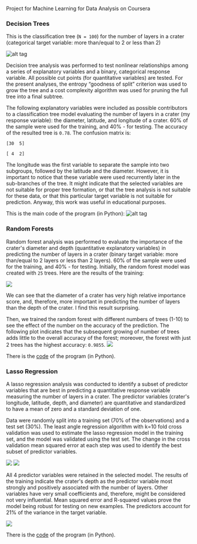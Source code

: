 Project for Machine Learning for Data Analysis on Coursera

### Decision Trees

This is the classification tree (`N = 100`) for the number of layers in a crater (categorical target variable: more than/equal to 2 or less than 2)

![alt tag](https://github.com/ekolik/-Python-Distribution_of_craters_on_Mars/blob/master/machine_learning/dt.png)

Decision tree analysis was performed to test nonlinear relationships among a series of explanatory variables and a binary, categorical response variable. All possible cut points (for quantitative variables) are tested. For the present analyses, the entropy “goodness of split” criterion was used to grow the tree and a cost complexity algorithm was used for pruning the full tree into a final subtree.

The following explanatory variables were included as possible contributors to a classification tree model evaluating the number of layers in a crater (my response variable): the diameter, latitude, and longitude of a crater. 60% of the sample were used for the training, and 40% - for testing. The accuracy of the resulted tree is `0.78`. The confusion matrix is:
 
 `[30  5]`

 `[ 4  2]`

The longitude was the first variable to separate the sample into two subgroups, followed by the latitude and the diameter. However, it is important to notice that these variable were used recurrently later in the sub-branches of the tree. It might indicate that the selected variables are not suitable for proper tree formation, or that the tree analysis is not suitable for these data, or that this particular target variable is not suitable for prediction. Anyway, this work was useful in educational purposes.
 
This is the main code of the program (in Python):
![alt tag](https://github.com/ekolik/-Python-Distribution_of_craters_on_Mars/blob/master/machine_learning/Screenshot_of_code.png)

### Random Forests

Random forest analysis was performed to evaluate the importance of the crater's diameter and depth (quantitative explanatory variables) in predicting the number of layers in a crater (binary target variable: more than/equal to 2 layers or less than 2 layers). 60% of the sample were used for the training, and 40% - for testing. Initially, the random forest model was created with `25` trees. Here are the results of the training:

![](https://github.com/ekolik/-Python-Distribution_of_craters_on_Mars/blob/master/machine_learning/output_week2.png)

We can see that the diameter of a crater has very high relative importance score, and, therefore, more important in predicting the number of layers than the depth of the crater. I find this result surprising.

Then, we trained the random forest with different numbers of trees (1-10) to see the effect of the number on the accuracy of the prediction. The following plot indicates that the subsequent growing of number of trees adds little to the overall accuracy of the forest; moreover, the forest with just 2 trees has the highest accuracy: `0.9855`.
![](https://github.com/ekolik/-Python-Distribution_of_craters_on_Mars/blob/master/machine_learning/n_trees_vs_accuracy.png)

There is the [code](https://github.com/ekolik/-Python-Distribution_of_craters_on_Mars/blob/master/machine_learning/machine_learning.py) of the program (in Python).

### Lasso Regression

A lasso regression analysis was conducted to identify a subset of predictor variables that are best in predicting a quantitative response variable measuring the number of layers in a crater. The predictor variables (crater's longitude, latitude, depth, and diameter) are quantitative and standardized to have a mean of zero and a standard deviation of one.

Data were randomly split into a training set (70% of the observations) and a test set (30%). The least angle regression algorithm with k=10 fold cross validation was used to estimate the lasso regression model in the training set, and the model was validated using the test set. The change in the cross validation mean squared error at each step was used to identify the best subset of predictor variables.

![](https://github.com/ekolik/-Python-Distribution_of_craters_on_Mars/blob/master/machine_learning/Lasso_mse.png)
![](https://raw.githubusercontent.com/ekolik/-Python-Distribution_of_craters_on_Mars/master/machine_learning/Lasso_coefs.png)

All 4 predictor variables were retained in the selected model. The results of the training indicate the crater's depth as the predictor variable most strongly and positively associated with the number of layers. Other variables have very small coefficients and, therefore, might be considered not very influential. Mean squared error and R-squared values prove the model being robust for testing on new examples. The predictors account for 21% of the variance in the target variable.

![](https://github.com/ekolik/-Python-Distribution_of_craters_on_Mars/blob/master/machine_learning/output_week3.png)

There is the [code](https://github.com/ekolik/-Python-Distribution_of_craters_on_Mars/blob/master/machine_learning/machine_learning.py) of the program (in Python).
